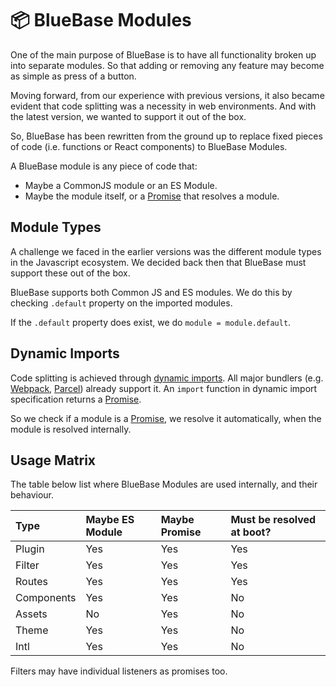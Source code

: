 # 📦 BlueBase Modules

One of the main purpose of BlueBase is to have all functionality broken up into separate modules. So that adding or removing any feature may become as simple as press of a button.

Moving forward, from our experience with previous versions, it also became evident that code splitting was a necessity in web environments. And with the latest version, we wanted to support it out of the box.

So, BlueBase has been rewritten from the ground up to replace fixed pieces of code \(i.e. functions or React components\) to BlueBase Modules.

A BlueBase module is any piece of code that:

* Maybe a CommonJS module or an ES Module.
* Maybe the module itself, or a [Promise](https://developer.mozilla.org/en-US/docs/Web/JavaScript/Reference/Global_Objects/Promise) that resolves a module.

## Module Types

A challenge we faced in the earlier versions was the different module types in the Javascript ecosystem. We decided back then that BlueBase must support these out of the box.

BlueBase supports both Common JS and ES modules. We do this by checking `.default` property on the imported modules.

If the `.default` property does exist, we do `module = module.default`.

## Dynamic Imports

Code splitting is achieved through [dynamic imports](https://github.com/tc39/proposal-dynamic-import). All major bundlers \(e.g. [Webpack](https://webpack.js.org/guides/code-splitting/), [Parcel](https://parceljs.org/code_splitting.html)\) already support it. An `import` function in dynamic import specification returns a [Promise](https://developer.mozilla.org/en-US/docs/Web/JavaScript/Reference/Global_Objects/Promise).

So we check if a module is a [Promise](https://developer.mozilla.org/en-US/docs/Web/JavaScript/Reference/Global_Objects/Promise), we resolve it automatically, when the module is resolved internally.

## Usage Matrix

The table below list where BlueBase Modules are used internally, and their behaviour.

| Type | Maybe ES Module | Maybe Promise | Must be resolved at boot? |
| :--- | :--- | :--- | :--- |
| Plugin | Yes | Yes | Yes |
| Filter | Yes | Yes | Yes |
| Routes | Yes | Yes | Yes |
| Components | Yes | Yes | No |
| Assets | No | Yes | No |
| Theme | Yes | Yes | No |
| Intl | Yes | Yes | No |

Filters may have individual listeners as promises too.

